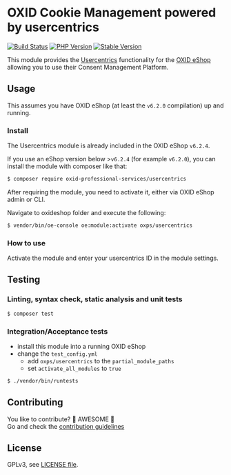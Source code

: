 # OXID Cookie Management powered by usercentrics

[![Build Status](https://flat.badgen.net/travis/OXID-eSales/usercentrics/?icon=travis&label=build&cache=300&scale=1.1)](https://travis-ci.com/OXID-eSales/usercentrics)
[![PHP Version](https://flat.badgen.net/packagist/php/OXID-eSales/usercentrics/?cache=300&scale=1.1)](https://github.com/oxid-esales/usercentrics)
[![Stable Version](https://flat.badgen.net/packagist/v/OXID-eSales/usercentrics/latest/?label=latest&cache=300&scale=1.1)](https://packagist.org/packages/oxid-esales/usercentrics)

This module provides the [Usercentrics](https://usercentrics.com/) functionality for the [OXID eShop](https://www.oxid-esales.com/) allowing you to use their Consent Management Platform.

## Usage

This assumes you have OXID eShop (at least the `v6.2.0` compilation) up and running.

### Install

The Usercentrics module is already included in the OXID eShop `v6.2.4`.

If you use an eShop version below >`v6.2.4` (for example `v6.2.0`), you can install the module with composer like that:
```bash
$ composer require oxid-professional-services/usercentrics
```

After requiring the module, you need to activate it, either via OXID eShop admin or CLI.

Navigate to oxideshop folder and execute the following: 
```bash
$ vendor/bin/oe-console oe:module:activate oxps/usercentrics

```

### How to use

Activate the module and enter your usercentrics ID in the module settings.

## Testing

### Linting, syntax check, static analysis and unit tests

```bash
$ composer test
```

### Integration/Acceptance tests

- install this module into a running OXID eShop
- change the `test_config.yml`
  - add `oxps/usercentrics` to the `partial_module_paths`
  - set `activate_all_modules` to `true`

```bash
$ ./vendor/bin/runtests
```

## Contributing

You like to contribute? 🙌 AWESOME 🙌\
Go and check the [contribution guidelines](CONTRIBUTING.md)

## License

GPLv3, see [LICENSE file](LICENSE).
